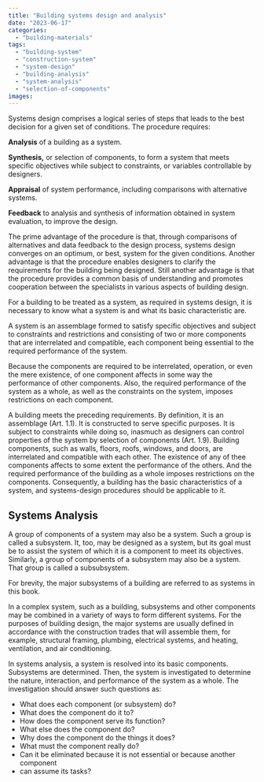 ```yaml
---
title: "Building systems design and analysis"
date: "2023-06-17"
categories: 
  - "building-materials"
tags: 
  - "building-system"
  - "construction-system"
  - "system-design"
  - "building-analysis"
  - "system-analysis"
  - "selection-of-components"
images:
---
```


Systems design comprises a logical series of steps that leads to the best decision for a given set of conditions. The procedure requires:

__Analysis__ of a building as a system.

__Synthesis,__ or selection of components, to form a system that meets specific objectives while subject to constraints, or variables controllable by designers.

__Appraisal__ of system performance, including comparisons with alternative systems.

__Feedback__ to analysis and synthesis of information obtained in system evaluation, to improve the design.

The prime advantage of the procedure is that, through comparisons of alternatives and data feedback to the design process, systems design converges on an optimum, or best, system for the given conditions. Another advantage is that the procedure enables designers to clarify the requirements for the building being designed. Still another advantage is that the procedure provides a common basis of understanding and promotes cooperation between the specialists in various aspects of building design.

For a building to be treated as a system, as required in systems design, it is necessary to know what a system is and what its basic characteristic are.

A system is an assemblage formed to satisfy specific objectives and subject to constraints and restrictions and consisting of two or more components that are interrelated and compatible, each component being essential to the required performance of the system.

Because the components are required to be interrelated, operation, or even the mere existence, of one component affects in some way the performance of other components. Also, the required performance of the system as a whole, as well as the constraints on the system, imposes restrictions on each component.

A building meets the preceding requirements. By definition, it is an assemblage (Art. 1.1). It is constructed to serve specific purposes. It is subject to constraints while doing so, inasmuch as designers can control properties of the system by selection of components (Art. 1.9). Building components, such as walls, floors, roofs, windows, and doors, are interrelated and compatible with each other. The existence of any of thee components affects to some extent the performance of the
others. And the required performance of the building as a whole imposes restrictions on the components. Consequently, a building has the basic characteristics of a
system, and systems-design procedures should be applicable to it.

## Systems Analysis

A group of components of a system may also be a system. Such a group is called a subsystem. It, too, may be designed as a system, but its goal must be to assist the system of which it is a component to meet its objectives. Similarly, a group of components of a subsystem may also be a system. That group is called a subsubsystem.

For brevity, the major subsystems of a building are referred to as systems in this book.

In a complex system, such as a building, subsystems and other components may be combined in a variety of ways to form different systems. For the purposes of building design, the major systems are usually defined in accordance with the construction trades that will assemble them, for example, structural framing, plumbing, electrical systems, and heating, ventilation, and air conditioning.

In systems analysis, a system is resolved into its basic components. Subsystems are determined. Then, the system is investigated to determine the nature, interaction, and performance of the system as a whole. The investigation should answer such questions as:

- What does each component (or subsystem) do?
- What does the component do it to?
- How does the component serve its function?
- What else does the component do?
- Why does the component do the things it does?
- What must the component really do?
- Can it be eliminated because it is not essential or because another component
- can assume its tasks?